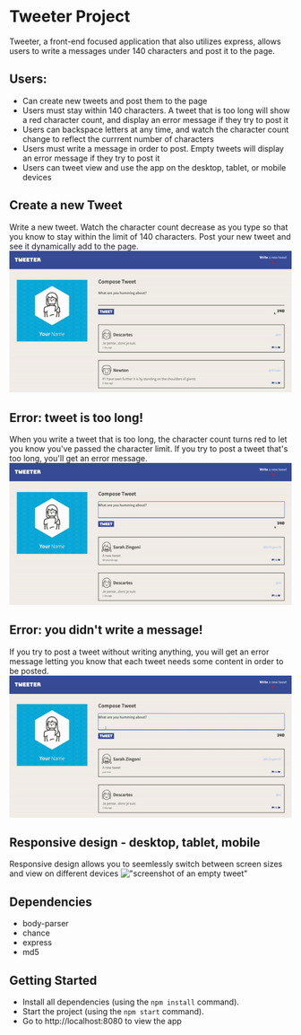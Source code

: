# Tweeter Project

Tweeter, a front-end focused application that also utilizes express, allows users to write a messages under 140 characters and post it to the page.

## Users:
- Can create new tweets and post them to the page
- Users must stay within 140 characters. A tweet that is too long will show a red character count, and display an error message if they try to post it
- Users can backspace letters at any time, and watch the character count change to reflect the currrent number of characters
- Users must write a message in order to post. Empty tweets will display an error message if they try to post it
- Users can tweet view and use the app on the desktop, tablet, or mobile devices

## Create a new Tweet
Write a new tweet. Watch the character count decrease as you type so that you know to stay within the limit of 140 characters. Post your new tweet and see it dynamically add to the page.
!["screenshot of creating new tweet"](https://github.com/rebecca-romeo/tweeter/blob/master/public/images/new_tweet.gif)

## Error: tweet is too long!
When you write a tweet that is too long, the character count turns red to let you know you've passed the character limit. If you try to post a tweet that's too long, you'll get an error message.
!["screenshot of a long tweet"](https://github.com/rebecca-romeo/tweeter/blob/master/public/images/long_tweet.gif)

## Error: you didn't write a message!
If you try to post a tweet without writing anything, you will get an error message letting you know that each tweet needs some content in order to be posted.
!["screenshot of an empty tweet"](https://github.com/rebecca-romeo/tweeter/blob/master/public/images/empty_tweet.gif)

## Responsive design - desktop, tablet, mobile
Responsive design allows you to seemlessly switch between screen sizes and view on different devices
!["screenshot of an empty tweet"](https://github.com/rebecca-romeo/tweeter/blob/master/public/images/responsive_design.gif)

## Dependencies

- body-parser
- chance
- express
- md5

## Getting Started

- Install all dependencies (using the `npm install` command).
- Start the project (using the `npm start` command).
- Go to http://localhost:8080 to view the app
